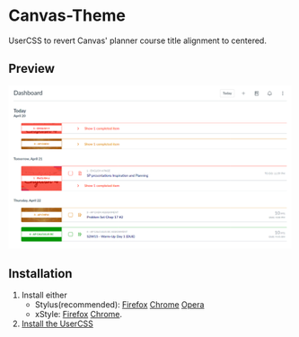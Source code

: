 # Canvas-Theme
UserCSS to revert Canvas' planner course title alignment to centered.

## Preview
![Classic Canvas Preview](canvas_after.png)

## Installation
1. Install either<br>
    * Stylus(recommended): [Firefox](https://addons.mozilla.org/en-US/firefox/addon/styl-us/) [Chrome](https://chrome.google.com/webstore/detail/stylus/clngdbkpkpeebahjckkjfobafhncgmne) [Opera](https://addons.opera.com/en-gb/extensions/details/stylus/)<br>
    * xStyle: [Firefox](https://addons.mozilla.org/firefox/addon/xstyle/) [Chrome](https://chrome.google.com/webstore/detail/xstyle/hncgkmhphmncjohllpoleelnibpmccpj).
2. [Install the UserCSS](https://github.com/rjacoby00/Canvas-Theme/raw/master/canvas-revert-title-alignment.user.css)
